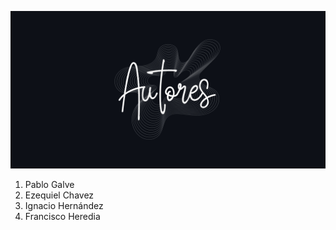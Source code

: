 ![autores](img/Autores.jpg)

1. Pablo Galve
2. Ezequiel Chavez
3. Ignacio Hernández
4. Francisco Heredia
